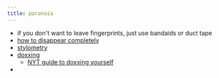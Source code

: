 ```yaml
---
title: paranoia
---
```


- if you don't want to leave fingerprints, just use bandaids or duct tape
- [how to disappear completely](https://eldritchdata.neocities.org/CGFTPU/HowToDisappear.html)
- [stylometry](https://eldritchdata.neocities.org/CGFTPU/Stylometry.html)
- [doxxing](https://eldritchdata.neocities.org/CGFTPU/DoxingIntroductionAndMethodology.html)
  - [NYT guide to doxxing yourself](https://docs.google.com/document/d/1WleGh4D3_p7TYPhjfKRHQyMYwhZayYZayYY7AZSSzPs/edit#)
-
